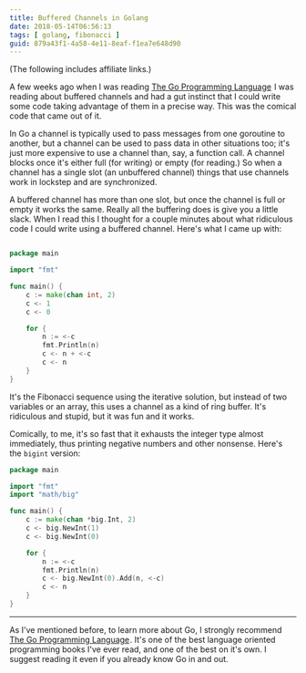 ```yaml
---
title: Buffered Channels in Golang
date: 2018-05-14T06:56:13
tags: [ golang, fibonacci ]
guid: 879a43f1-4a58-4e11-8eaf-f1ea7e648d90
---
```

(The following includes affiliate links.)

A few weeks ago when I was reading <a target="_blank"
href="https://www.amazon.com/gp/product/0134190440/ref=as_li_tl?ie=UTF8&camp=1789&creative=9325&creativeASIN=0134190440&linkCode=as2&tag=afoolishmanif-20&linkId=7a70d548d8d1ab0e0baf86848938c69a">The
Go Programming Language</a><img
src="//ir-na.amazon-adsystem.com/e/ir?t=afoolishmanif-20&l=am2&o=1&a=0134190440"
width="1" height="1" border="0" alt="" style="border:none !important; margin:0px
!important;" /> I was reading about buffered channels and had a gut instinct
that I could write some code taking advantage of them in a precise way.
This was the comical code that came out of it.

<!--more-->

In Go a channel is typically used to pass messages from one goroutine to
another, but a channel can be used to pass data in other situations too; it's
just more expensive to use a channel than, say, a function call.  A channel
blocks once it's either full (for writing) or empty (for reading.)  So when a
channel has a single slot (an unbuffered channel) things that use channels work
in lockstep and are synchronized.

A buffered channel has more than one slot, but once the channel is full or empty
it works the same.  Really all the buffering does is give you a little slack.
When I read this I thought for a couple minutes about what ridiculous code I
could write using a buffered channel.  Here's what I came up with:

``` go

package main

import "fmt"

func main() {
	c := make(chan int, 2)
	c <- 1
	c <- 0

	for {
		n := <-c
		fmt.Println(n)
		c <- n + <-c
		c <- n
	}
}
```

It's the Fibonacci sequence using the iterative solution, but instead of two
variables or an array, this uses a channel as a kind of ring buffer.  It's
ridiculous and stupid, but it was fun and it works.

Comically, to me, it's so fast that it exhausts the integer type almost
immediately, thus printing negative numbers and other nonsense.  Here's the
`bigint` version:

``` go
package main

import "fmt"
import "math/big"

func main() {
	c := make(chan *big.Int, 2)
	c <- big.NewInt(1)
	c <- big.NewInt(0)

	for {
		n := <-c
		fmt.Println(n)
		c <- big.NewInt(0).Add(n, <-c)
		c <- n
	}
}
```

---

As I've mentioned before, to learn more about Go, I strongly recommend <a
target="_blank"
href="https://www.amazon.com/gp/product/0134190440/ref=as_li_tl?ie=UTF8&camp=1789&creative=9325&creativeASIN=0134190440&linkCode=as2&tag=afoolishmanif-20&linkId=7a70d548d8d1ab0e0baf86848938c69a">The
Go Programming Language</a><img
src="//ir-na.amazon-adsystem.com/e/ir?t=afoolishmanif-20&l=am2&o=1&a=0134190440"
width="1" height="1" border="0" alt="" style="border:none !important; margin:0px
!important;" />.  It's one of the best language oriented programming books I've
ever read, and one of the best on it's own.  I suggest reading it even if you
already know Go in and out.
